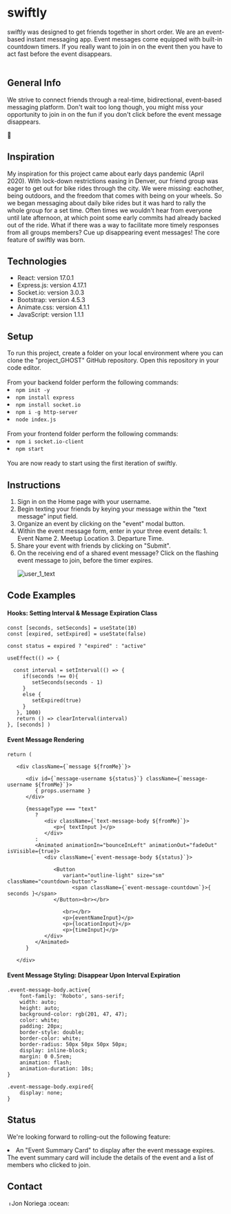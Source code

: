 <h1>swiftly</h1>
swiftly was designed to get friends together in short order. We are an event-based instant messaging app. Event messages come equipped with built-in countdown timers. If you really want to join in on the event then you have to act fast before the event disappears.
<br></br>
<h2>General Info</h2>
<p>
We strive to connect friends through a real-time, bidirectional, event-based messaging platform. Don't wait too long though, you might miss your opportunity to join in on the fun if you don't click before the event message disappears.

:blue_heart:
</p>

<h2>Inspiration</h2>

<p>
My inspiration for this project came about early days pandemic (April 2020). With lock-down restrictions easing in Denver, our friend group was eager to get out for bike rides through the city. We were missing: eachother, being outdoors, and the freedom that comes with being on your wheels. So we began messaging about daily bike rides but it was hard to rally the whole group for a set time. Often times we wouldn't hear from everyone until late afternoon, at which point some early commits had already backed out of the ride. What if there was a way to facilitate more timely responses from all groups members? Cue up disappearing event messages! The core feature of swiftly was born.
</p>

<h2>Technologies</h2>

<ul>
 <li>React: version 17.0.1</li>
 <li>Express.js: version 4.17.1</li>
 <li>Socket.io: version 3.0.3</li>
 <li>Bootstrap: version 4.5.3</li>
 <li>Animate.css: version 4.1.1</li>
 <li>JavaScript: version 1.1.1</li>
</ul>

<h2>Setup</h2>
To run this project, create a folder on your local environment where you can clone the "project_GHOST" GitHub repository. Open this repository in your code editor.<br><br>
From your backend folder perform the following commands:<br>
<li><code>npm init -y</code></li>
<li><code>npm install express</code></li>
<li><code>npm install socket.io</code></li>
<li><code>npm i -g http-server</code></li>
<li><code>node index.js</code></li><br>
From your frontend folder perform the following commands:<br>
<li><code>npm i socket.io-client</code></li>
<li><code>npm start</code></li><br>
You are now ready to start using the first iteration of swiftly.<br>

<h2>Instructions</h2>
<ol>
 <li>Sign in on the Home page with your username.</li>
 <li>Begin texting your friends by keying your message within the "text message" input field.</li>
 <li>Organize an event by clicking on the "event" modal button.</li>
 <li>Within the event message form, enter in your three event details: 1. Event Name 2. Meetup Location 3. Departure Time.</li>
 <li>Share your event with friends by clicking on "Submit".</li>
 <li>On the receiving end of a shared event message? Click on the flashing event message to join, before the timer expires.</li>

![user_1_text](https://user-images.githubusercontent.com/68958970/106624245-6fedc600-6543-11eb-857d-50c10fbb0e64.gif)<br>


</ol>

<h2>Code Examples</h2>

<h4>Hooks: Setting Interval & Message Expiration Class</h4>

```
const [seconds, setSeconds] = useState(10)
const [expired, setExpired] = useState(false)

const status = expired ? "expired" : "active"

useEffect(() => {
        
  const interval = setInterval(() => {
     if(seconds !== 0){
        setSeconds(seconds - 1)
     }
     else {  
        setExpired(true)
     }
   }, 1000)
   return () => clearInterval(interval)
}, [seconds] )
```

<h4>Event Message Rendering</h4>

```
return (
        
   <div className={`message ${fromMe}`}>

      <div id={`message-username ${status}`} className={`message-username ${fromMe}`}>
         { props.username }
      </div>

      {messageType === "text"
         ?
            <div className={`text-message-body ${fromMe}`}>
               <p>{ textInput }</p>
            </div>
         :
         <Animated animationIn="bounceInLeft" animationOut="fadeOut" isVisible={true}>
            <div className={`event-message-body ${status}`}>

               <Button
                  variant="outline-light" size="sm" className="countdown-button">
                     <span className={`event-message-countdown`}>{ seconds }</span>
               </Button><br></br>

                  <br></br>
                  <p>{eventNameInput}</p>
                  <p>{locationInput}</p>
                  <p>{timeInput}</p>
            </div>
         </Animated>
      }
      
   </div>
```

<h4>Event Message Styling: Disappear Upon Interval Expiration</h4>

```
.event-message-body.active{
    font-family: 'Roboto', sans-serif;
    width: auto;
    height: auto;
    background-color: rgb(201, 47, 47);
    color: white;
    padding: 20px;
    border-style: double;
    border-color: white;
    border-radius: 50px 50px 50px 50px;
    display: inline-block;
    margin: 0 0.5rem;
    animation: flash;
    animation-duration: 10s;
}

.event-message-body.expired{
    display: none;
}
```

<h2>Status</h2>

We're looking forward to rolling-out the following feature:
<li>An "Event Summary Card" to display after the event message expires. The event summary card will include the details of the event and a list of members who clicked to join.</li>

<h2>Contact</h2>
<a href="https://www.linkedin.com/in/jonathannoriega/"><img src="https://user-images.githubusercontent.com/68958970/94946276-dc7b8a00-04a9-11eb-9431-366689b9fa06.png" alt="Jon Noriega" style="width:10px;height:10px;"></a>Jon Noriega :ocean:<br>
